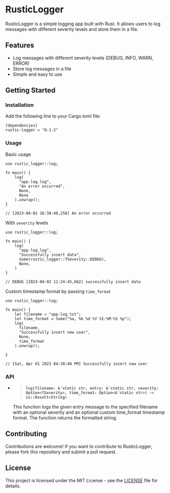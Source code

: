 # RusticLogger

RusticLogger is a simple logging app built with Rust. It allows users to log messages with different severity levels and store them in a file.

## Features

- Log messages with different severity levels (DEBUG, INFO, WARN, ERROR)
- Store log messages in a file
- Simple and easy to use

## Getting Started

### Installation

Add the following line to your Cargo.toml file:

```
[dependencies]
rustic-logger = "0.1.2"
```

### Usage

Basic usage

```
use rustic_logger::log;

fn main() {
    log(
      "app-log.log",
      "An error occurred",
      None,
      None
    ).unwrap();
}

// [2023-04-01 16:38:40,258] An error occurred
```

With `severity` levels

```
use rustic_logger::log;

fn main() {
    log(
      "app-log.log",
      "Successfully insert data",
      Some(rustic_logger::TSeverity::DEBUG),
      None,
    )
}

// DEBUG [2023-04-02 11:24:45,662] successfully insert data
```

Custom timestamp format by passing `time_format`

```
use rustic_logger::log;

fn main() {
    let filename = "app-log.txt";
    let time_format = Some("%a, %b %d %Y %I:%M:%S %p");
    log(
      filename,
      "Successfully insert new user",
      None,
      time_format
    ).unwrap();

}

// [Sat, Apr 01 2023 04:38:40 PM] Successfully insert new user
```

### API

- > **`log(filename: &'static str, entry: &'static str, severity: Option<TSeverity>, time_format: Option<&'static str>) -> io::Result<String>`**

  This function logs the given entry message to the specified filename with an optional severity and an optional custom time_format timestamp format. The function returns the formatted string.

## Contributing

Contributions are welcome! If you want to contribute to RusticLogger, please fork this repository and submit a pull request.

## License

This project is licensed under the MIT License - see the [LICENSE](LICENSE) file for details.
